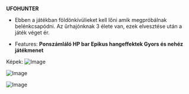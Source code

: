 **UFOHUNTER**

- Ebben a játékban földönkívülieket kell lőni amik megpróbálnak belénkcsapódni. 
Az űrhajónknak 3 élete van, ezek elvesztése után a játék véget ér.

- Features:   **Ponszámláló
                    HP bar
                    Epikus hangeffektek
                    Gyors és nehéz játékmenet**


Képek: 
![Image](https://github.com/user-attachments/assets/cdfc2447-90a2-4ae7-a1f5-1871ce6d6c48)

![Image](https://github.com/user-attachments/assets/08010ee3-1501-4644-8e39-958f6b9e1833)

![Image](https://github.com/user-attachments/assets/a737554d-011a-4dea-8e30-eaadb23ae296)
